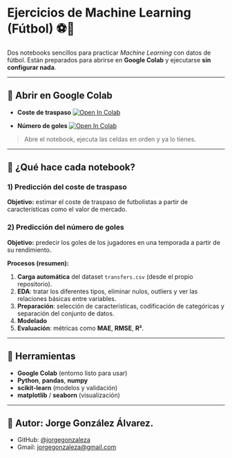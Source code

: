 # Ejercicios de Machine Learning (Fútbol) ⚽️🧠

Dos notebooks sencillos para practicar *Machine Learning* con datos de fútbol. Están preparados para abrirse en **Google Colab** y ejecutarse **sin configurar nada**.

---

## 🚀 Abrir en Google Colab

* **Coste de traspaso**
  [![Open In Colab](https://colab.research.google.com/assets/colab-badge.svg)](https://colab.research.google.com/github/jorgegonzaleza/EjerciciosMachineLearning/blob/main/PrediccionCosteTraspaso.ipynb)

* **Número de goles**
  [![Open In Colab](https://colab.research.google.com/assets/colab-badge.svg)](https://colab.research.google.com/github/jorgegonzaleza/EjerciciosMachineLearning/blob/main/PrediccionNumeroGoles.ipynb)

> Abre el notebook, ejecuta las celdas en orden y ya lo tienes.

---

## 🧭 ¿Qué hace cada notebook?

### 1) Predicción del **coste de traspaso**

**Objetivo:** estimar el coste de traspaso de futbolistas a partir de características como el valor de mercado.

### 2) Predicción del **número de goles**

**Objetivo:** predecir los goles de los jugadores en una temporada a partir de su rendimiento.

**Procesos (resumen):**

1. **Carga automática** del dataset `transfers.csv` (desde el propio repositorio).
2. **EDA**: tratar los diferentes tipos, eliminar nulos, outliers y ver las relaciones básicas entre variables.
3. **Preparación**: selección de características, codificación de categóricas y separación del conjunto de datos.
4. **Modelado**
5. **Evaluación**: métricas como **MAE**, **RMSE**, **R²**.



---

## 🧰 Herramientas

* **Google Colab** (entorno listo para usar)
* **Python**, **pandas**, **numpy**
* **scikit-learn** (modelos y validación)
* **matplotlib** / **seaborn** (visualización)


---

## 👤 Autor: **Jorge González Álvarez**.

* GitHub: [@jorgegonzaleza](https://github.com/jorgegonzaleza)
* Gmail: jorgegonzaleza@gmail.com


